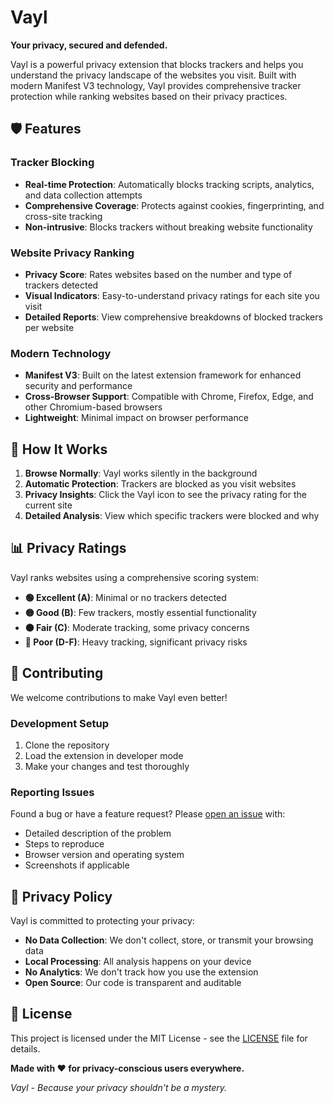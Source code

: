 # Vayl

**Your privacy, secured and defended.**

Vayl is a powerful privacy extension that blocks trackers and helps you understand the privacy landscape of the websites you visit. Built with modern Manifest V3 technology, Vayl provides comprehensive tracker protection while ranking websites based on their privacy practices.

## 🛡️ Features

### Tracker Blocking

- **Real-time Protection**: Automatically blocks tracking scripts, analytics, and data collection attempts
- **Comprehensive Coverage**: Protects against cookies, fingerprinting, and cross-site tracking
- **Non-intrusive**: Blocks trackers without breaking website functionality

### Website Privacy Ranking

- **Privacy Score**: Rates websites based on the number and type of trackers detected
- **Visual Indicators**: Easy-to-understand privacy ratings for each site you visit
- **Detailed Reports**: View comprehensive breakdowns of blocked trackers per website

### Modern Technology

- **Manifest V3**: Built on the latest extension framework for enhanced security and performance
- **Cross-Browser Support**: Compatible with Chrome, Firefox, Edge, and other Chromium-based browsers
- **Lightweight**: Minimal impact on browser performance

## 🎯 How It Works

1. **Browse Normally**: Vayl works silently in the background
2. **Automatic Protection**: Trackers are blocked as you visit websites
3. **Privacy Insights**: Click the Vayl icon to see the privacy rating for the current site
4. **Detailed Analysis**: View which specific trackers were blocked and why

## 📊 Privacy Ratings

Vayl ranks websites using a comprehensive scoring system:

- **🟢 Excellent (A)**: Minimal or no trackers detected
- **🟡 Good (B)**: Few trackers, mostly essential functionality
- **🟠 Fair (C)**: Moderate tracking, some privacy concerns
- **🔴 Poor (D-F)**: Heavy tracking, significant privacy risks

## 🤝 Contributing

We welcome contributions to make Vayl even better!

### Development Setup

1. Clone the repository
2. Load the extension in developer mode
3. Make your changes and test thoroughly

### Reporting Issues

Found a bug or have a feature request? Please [open an issue](link-to-issues) with:

- Detailed description of the problem
- Steps to reproduce
- Browser version and operating system
- Screenshots if applicable

## 📜 Privacy Policy

Vayl is committed to protecting your privacy:

- **No Data Collection**: We don't collect, store, or transmit your browsing data
- **Local Processing**: All analysis happens on your device
- **No Analytics**: We don't track how you use the extension
- **Open Source**: Our code is transparent and auditable

## 📄 License

This project is licensed under the MIT License - see the [LICENSE](LICENSE) file for details.

**Made with ❤️ for privacy-conscious users everywhere.**

_Vayl - Because your privacy shouldn't be a mystery._
